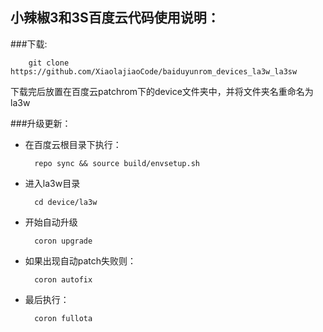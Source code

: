 小辣椒3和3S百度云代码使用说明：
-------------

###下载:

		git clone https://github.com/XiaolajiaoCode/baiduyunrom_devices_la3w_la3sw

下载完后放置在百度云patchrom下的device文件夹中，并将文件夹名重命名为 la3w

###升级更新：

+ 在百度云根目录下执行：

		repo sync && source build/envsetup.sh

+ 进入la3w目录

		cd device/la3w

+ 开始自动升级

		coron upgrade

+ 如果出现自动patch失败则：

		coron autofix

+ 最后执行：

		coron fullota
